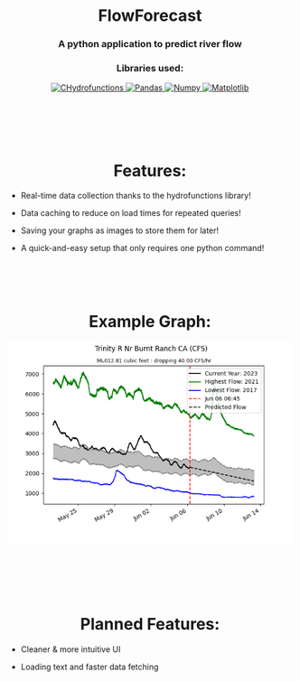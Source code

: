<span>
    <h1 align="center"> FlowForecast </h1>
    <h3 align="center"> A python application to predict river flow </h3> 
</span>

<span>
  <h3 align="center">Libraries used:</h3>
  <span>
      <p align="center">
        <a href="https://hydrofunctions.readthedocs.io/en/master/" target="_blank" rel="noreferrer"> <img src="https://hydrofunctions.readthedocs.io/en/master/_static/hf-logo.svg" alt="CHydrofunctions" width="40" height="40"/> </a> 
        <a href="https://pandas.pydata.org/" target="_blank" rel="noreferrer"> <img src="https://upload.wikimedia.org/wikipedia/commons/thumb/2/22/Pandas_mark.svg/1200px-Pandas_mark.svg.png" alt="Pandas" width="40" height="40"/> </a> 
        <a href="https://numpy.org/" target="_blank" rel="noreferrer"> <img src="https://numpy.org/images/logo.svg" alt="Numpy" width="40" height="40"/> </a> 
        <a href="https://matplotlib.org/" target="_blank" rel="noreferrer"> <img src="https://upload.wikimedia.org/wikipedia/commons/0/01/Created_with_Matplotlib-logo.svg" alt="Matplotlib" width="40" height="40"/> </a> 
      </p>
  </span>
</span>
</br>
</br>
</br>
</br>

<h1 align="center"> Features: </h1>
<ul>
    <li>
        <p>Real-time data collection thanks to the hydrofunctions library!</p>
    </li>
    <li>
        <p>Data caching to reduce on load times for repeated queries!</p>
    </li>
    <li>
        <p>Saving your graphs as images to store them for later!<p>
    </li>
    <li>
        <p>A quick-and-easy setup that only requires one python command!
    </li>
</ul>
</br>
</br>
</br>

<h1 align="center"> Example Graph: </h1>
<p align="center">
    <img src="README_data/plot.png" alt="Example graph">
</p>
</br>
</br>
</br>
</br>
<h1 align="center"> Planned Features:</h1>
<ul>
    <li>
        <p> Cleaner & more intuitive UI </p>
    </li>
    <li>
        <p> Loading text and faster data fetching </p>
    </li>
</ul>